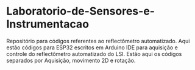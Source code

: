 # Laboratorio-de-Sensores-e-Instrumentacao
Repositório para códigos referentes ao reflectômetro automatizado.
Aqui estão códigos para ESP32 escritos em Arduino IDE para aquisição e controle do reflectômetro automatizado do LSI. 
Estão aqui os códigos separados por Aquisição, movimento 2D e rotação.
